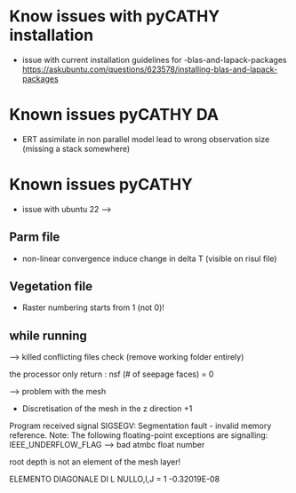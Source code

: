 # Know issues with pyCATHY installation

- issue with current installation guidelines for -blas-and-lapack-packages
https://askubuntu.com/questions/623578/installing-blas-and-lapack-packages



# Known issues pyCATHY DA

- ERT assimilate in non parallel model lead to wrong observation size (missing a stack somewhere)


# Known issues pyCATHY

- issue with ubuntu 22 --> 

  

## Parm file

- non-linear convergence induce change in delta T (visible on risul file)

## Vegetation file
- Raster numbering starts from 1 (not 0)!

## while running

--> killed 
conflicting files check (remove working folder entirely)



the processor only return :  nsf  (# of seepage faces)               =      0

--> problem with the mesh
- Discretisation of the mesh in the z direction +1



Program received signal SIGSEGV: Segmentation fault - invalid memory reference.
Note: The following floating-point exceptions are signalling: IEEE_UNDERFLOW_FLAG
--> bad atmbc float number



root depth is not an element of the mesh layer!


 ELEMENTO DIAGONALE DI L NULLO,I,J =    1      -0.32019E-08

 
